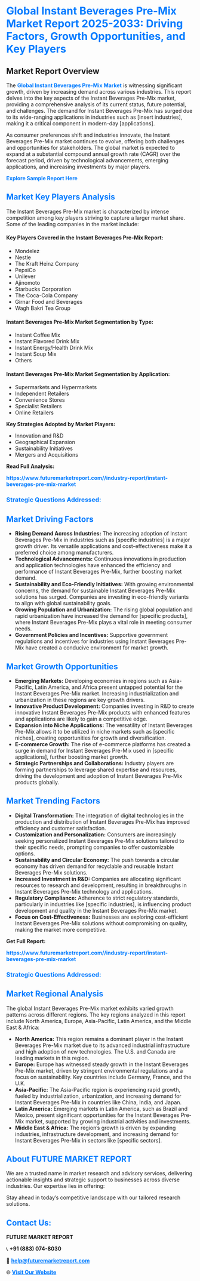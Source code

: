 <h1 style="color: #007BFF;">Global Instant Beverages Pre-Mix Market Report 2025-2033: Driving Factors, Growth Opportunities, and Key Players</h1>

<section id="overview">
<h2>Market Report Overview</h2>
<p>The <a href="https://www.futuremarketreport.com//industry-report/instant-beverages-pre-mix-market" style="color: #007BFF; text-decoration: none;"><strong>Global Instant Beverages Pre-Mix Market</strong></a> is witnessing significant growth, driven by increasing demand across various industries. This report delves into the key aspects of the Instant Beverages Pre-Mix market, providing a comprehensive analysis of its current status, future potential, and challenges. The demand for Instant Beverages Pre-Mix has surged due to its wide-ranging applications in industries such as [insert industries], making it a critical component in modern-day [applications].</p>
<p>As consumer preferences shift and industries innovate, the Instant Beverages Pre-Mix market continues to evolve, offering both challenges and opportunities for stakeholders. The global market is expected to expand at a substantial compound annual growth rate (CAGR) over the forecast period, driven by technological advancements, emerging applications, and increasing investments by major players.</p>
</section>

<section id="overview">
<p><a href="https://www.futuremarketreport.com//request-sample/reportId=90093" style="color: #007BFF; text-decoration: none;"><strong>Explore Sample Report Here</strong></a></p>
</section>

<section id="key-players">
<h2 style="color: #007BFF;">Market Key Players Analysis</h2>
<p>The Instant Beverages Pre-Mix market is characterized by intense competition among key players striving to capture a larger market share. Some of the leading companies in the market include:</p>
<h4>Key Players Covered in the Instant Beverages Pre-Mix Report:</h4>
<ul><li>Mondelez</li><li>Nestle</li><li>The Kraft Heinz Company</li><li>PepsiCo</li><li>Unilever</li><li>Ajinomoto</li><li>Starbucks Corporation</li><li>The Coca-Cola Company</li><li>Girnar Food and Beverages</li><li>Wagh Bakri Tea Group</li></ul>
<h4>Instant Beverages Pre-Mix Market Segmentation by Type:</h4>
<ul><li>Instant Coffee Mix</li><li>Instant Flavored Drink Mix</li><li>Instant Energy/Health Drink Mix</li><li>Instant Soup Mix</li><li>Others</li></ul>

<h4>Instant Beverages Pre-Mix Market Segmentation by Application:</h4>
<ul><li>Supermarkets and Hypermarkets</li><li>Independent Retailers</li><li>Convenience Stores</li><li>Specialist Retailers</li><li>Online Retailers</li></ul>
<p><strong>Key Strategies Adopted by Market Players:</strong></p>
<ul>
<li>Innovation and R&D</li>
<li>Geographical Expansion</li>
<li>Sustainability Initiatives</li>
<li>Mergers and Acquisitions</li>
</ul>
</section>

<section>
<p><strong>Read Full Analysis: </strong></p><a href="https://www.futuremarketreport.com//industry-report/instant-beverages-pre-mix-market" style="color: #007BFF; text-decoration: none;"><strong>https://www.futuremarketreport.com//industry-report/instant-beverages-pre-mix-market</strong></a>
<h3 style="color: #007BFF;">Strategic Questions Addressed:</h3>
</section>

<section id="driving-factors">
<h2 style="color: #007BFF;">Market Driving Factors</h2>
<ul>
<li><strong>Rising Demand Across Industries:</strong> The increasing adoption of Instant Beverages Pre-Mix in industries such as [specific industries] is a major growth driver. Its versatile applications and cost-effectiveness make it a preferred choice among manufacturers.</li>
<li><strong>Technological Advancements:</strong> Continuous innovations in production and application technologies have enhanced the efficiency and performance of Instant Beverages Pre-Mix, further boosting market demand.</li>
<li><strong>Sustainability and Eco-Friendly Initiatives:</strong> With growing environmental concerns, the demand for sustainable Instant Beverages Pre-Mix solutions has surged. Companies are investing in eco-friendly variants to align with global sustainability goals.</li>
<li><strong>Growing Population and Urbanization:</strong> The rising global population and rapid urbanization have increased the demand for [specific products], where Instant Beverages Pre-Mix plays a vital role in meeting consumer needs.</li>
<li><strong>Government Policies and Incentives:</strong> Supportive government regulations and incentives for industries using Instant Beverages Pre-Mix have created a conducive environment for market growth.</li>
</ul>
</section>

<section id="growth-opportunities">
<h2 style="color: #007BFF;">Market Growth Opportunities</h2>
<ul>
<li><strong>Emerging Markets:</strong> Developing economies in regions such as Asia-Pacific, Latin America, and Africa present untapped potential for the Instant Beverages Pre-Mix market. Increasing industrialization and urbanization in these regions are key growth drivers.</li>
<li><strong>Innovative Product Development:</strong> Companies investing in R&D to create innovative Instant Beverages Pre-Mix products with enhanced features and applications are likely to gain a competitive edge.</li>
<li><strong>Expansion into Niche Applications:</strong> The versatility of Instant Beverages Pre-Mix allows it to be utilized in niche markets such as [specific niches], creating opportunities for growth and diversification.</li>
<li><strong>E-commerce Growth:</strong> The rise of e-commerce platforms has created a surge in demand for Instant Beverages Pre-Mix used in [specific applications], further boosting market growth.</li>
<li><strong>Strategic Partnerships and Collaborations:</strong> Industry players are forming partnerships to leverage shared expertise and resources, driving the development and adoption of Instant Beverages Pre-Mix products globally.</li>
</ul>
</section>

<section id="trending-factors">
<h2 style="color: #007BFF;">Market Trending Factors</h2>
<ul>
<li><strong>Digital Transformation:</strong> The integration of digital technologies in the production and distribution of Instant Beverages Pre-Mix has improved efficiency and customer satisfaction.</li>
<li><strong>Customization and Personalization:</strong> Consumers are increasingly seeking personalized Instant Beverages Pre-Mix solutions tailored to their specific needs, prompting companies to offer customizable options.</li>
<li><strong>Sustainability and Circular Economy:</strong> The push towards a circular economy has driven demand for recyclable and reusable Instant Beverages Pre-Mix solutions.</li>
<li><strong>Increased Investment in R&D:</strong> Companies are allocating significant resources to research and development, resulting in breakthroughs in Instant Beverages Pre-Mix technology and applications.</li>
<li><strong>Regulatory Compliance:</strong> Adherence to strict regulatory standards, particularly in industries like [specific industries], is influencing product development and quality in the Instant Beverages Pre-Mix market.</li>
<li><strong>Focus on Cost-Effectiveness:</strong> Businesses are exploring cost-efficient Instant Beverages Pre-Mix solutions without compromising on quality, making the market more competitive.</li>
</ul>
</section>

<section>
<p><strong>Get Full Report: </strong></p><a href="https://www.futuremarketreport.com//industry-report/instant-beverages-pre-mix-market" style="color: #007BFF; text-decoration: none;"><strong>https://www.futuremarketreport.com//industry-report/instant-beverages-pre-mix-market</strong></a>
<h3 style="color: #007BFF;">Strategic Questions Addressed:</h3>
</section>


<section id="regional-analysis">
<h2 style="color: #007BFF;">Market Regional Analysis</h2>
<p>The global Instant Beverages Pre-Mix market exhibits varied growth patterns across different regions. The key regions analyzed in this report include North America, Europe, Asia-Pacific, Latin America, and the Middle East & Africa:</p>
<ul>
<li><strong>North America:</strong> This region remains a dominant player in the Instant Beverages Pre-Mix market due to its advanced industrial infrastructure and high adoption of new technologies. The U.S. and Canada are leading markets in this region.</li>
<li><strong>Europe:</strong> Europe has witnessed steady growth in the Instant Beverages Pre-Mix market, driven by stringent environmental regulations and a focus on sustainability. Key countries include Germany, France, and the U.K.</li>
<li><strong>Asia-Pacific:</strong> The Asia-Pacific region is experiencing rapid growth, fueled by industrialization, urbanization, and increasing demand for Instant Beverages Pre-Mix in countries like China, India, and Japan.</li>
<li><strong>Latin America:</strong> Emerging markets in Latin America, such as Brazil and Mexico, present significant opportunities for the Instant Beverages Pre-Mix market, supported by growing industrial activities and investments.</li>
<li><strong>Middle East & Africa:</strong> The region’s growth is driven by expanding industries, infrastructure development, and increasing demand for Instant Beverages Pre-Mix in sectors like [specific sectors].</li>
</ul>
</section>

<footer>
<h2 style="color: #007BFF;">About FUTURE MARKET REPORT</h2>
<p>We are a trusted name in market research and advisory services, delivering actionable insights and strategic support to businesses across diverse industries. Our expertise lies in offering:</p>

<p>Stay ahead in today’s competitive landscape with our tailored research solutions.</p>

<h2 style="color: #007BFF;">Contact Us:</h2>
<p><strong>FUTURE MARKET REPORT</strong></p>
<p>📞 <strong>+91 (883) 074-8030</strong></p>
<p>📧 <strong><a href="mailto:help@futuremarketreport.com" style="color: #007BFF;">help@futuremarketreport.com</a></strong></p>
<p>🌐 <strong><a href="https://www.futuremarketreport.com/" style="color: #007BFF;">Visit Our Website</a></strong></p>
</footer>